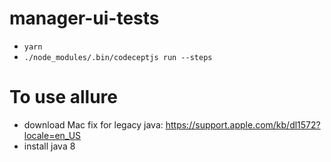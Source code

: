 # manager-ui-tests
* `yarn`
* `./node_modules/.bin/codeceptjs run --steps`

# To use allure
* download Mac fix for legacy java: https://support.apple.com/kb/dl1572?locale=en_US
* install java 8 

